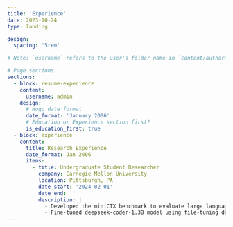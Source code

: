 ```yaml
---
title: 'Experience'
date: 2023-10-24
type: landing

design:
  spacing: '5rem'

# Note: `username` refers to the user's folder name in `content/authors/`

# Page sections
sections:
  - block: resume-experience
    content:
      username: admin
    design:
      # Hugo date format
      date_format: 'January 2006'
      # Education or Experience section first?
      is_education_first: true
  - block: experience
    content:
      title: Research Experience
      date_format: Jan 2006
      items:
        - title: Undergraduate Student Researcher
          company: Carnegie Mellon University
          location: Pittsburgh, PA
          date_start: '2024-02-01'
          date_end: ''
          description: |
            - Developed the miniCTX benchmark to evaluate large language models in formal mathematics, focusing on real-world proof generation using context information.
            - Fine-tuned deepseek-coder-1.3B model using file-tuning data, which incorporates context information alongside traditional state-tactic pairs, outperforming larger models like Llemma-7B and GPT-4o.
---
```

